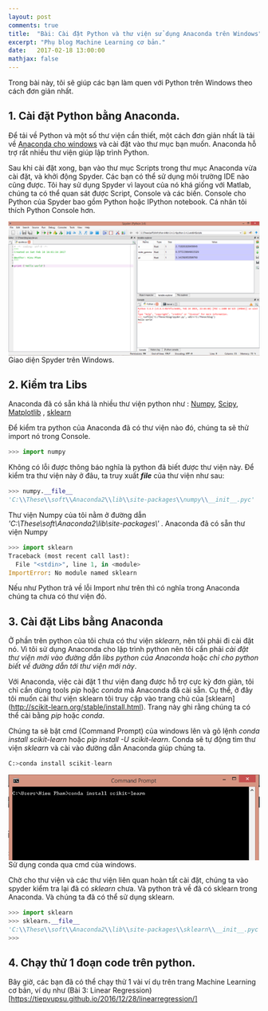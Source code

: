 ```yaml
---
layout: post
comments: true
title:  "Bài: Cài đặt Python và thư viện sử dụng Anaconda trên Windows"
excerpt: "Phụ blog Machine Learning cơ bản."
date:   2017-02-18 13:00:00
mathjax: false
---
```


Trong bài này, tôi sẽ giúp các bạn làm quen với Python trên Windows theo cách đơn giản nhất. 

## 1. Cài đặt Python bằng Anaconda.
Để tải về Python và một số thư viện cần thiết, một cách đơn giản nhất là tải về [Anaconda cho windows](https://docs.continuum.io/anaconda/install#anaconda-for-windows-install/) và cài đặt vào thư mục bạn muốn. Anaconda hỗ trợ rất nhiều thư viện giúp lập trình Python. 

Sau khi cài đặt xong, bạn vào thư mục Scripts trong thư mục Anaconda vừa cài đặt, và khởi động Spyder. Các bạn có thể sử dụng môi trường IDE nào cũng được. Tôi hay sử dụng Spyder vì layout của nó khá giống với Matlab, chúng ta có thể quan sát được Script, Console và các biến. Console cho Python của Spyder bao gồm Python hoặc IPython notebook. Cá nhân tôi thích Python Console hơn.

<div class="imgcap">
<img src ="/assets/PythonWindows/spyder.PNG" width = "700" align = "center">
<div class="thecap"> Giao diện Spyder trên Windows. <br></div>
</div>

## 2. Kiểm tra Libs
Anaconda đã có sẵn khá là nhiều thư viện python như : [Numpy](http://www.numpy.org/), [Scipy](https://www.scipy.org/), [Matplotlib](http://matplotlib.org/) , [sklearn](http://scikit-learn.org/stable/)

Để kiểm tra python của Anaconda đã có thư viện nào đó, chúng ta sẽ thử import nó trong Console.

```python
>>> import numpy
```
Không có lỗi được thông báo nghĩa là python đã biết được thư viện này. Để kiểm tra thư viện này ở đâu, ta truy xuất *__file__* của thư viện như sau:
```python
>>> numpy.__file__
'C:\\These\\soft\\Anaconda2\\lib\\site-packages\\numpy\\__init__.pyc'
```
Thư viện Numpy của tôi nằm ở đường dẫn *'C:\\These\\soft\\Anaconda2\\lib\\site-packages\\'* . Anaconda đã có sẵn thư viện Numpy

```python
>>> import sklearn
Traceback (most recent call last):
  File "<stdin>", line 1, in <module>
ImportError: No module named sklearn
```
Nếu như Python trả về lỗi Import như trên thì có nghĩa trong Anaconda chúng ta chưa có thư viện đó.

##  3. Cài đặt Libs bằng Anaconda
Ở phần trên python của tôi chưa có thư viện *sklearn*, nên tôi phải đi cài đặt nó. Vì tôi sử dụng Anaconda cho lập trình python nên tôi cần phải *cài đặt thư viện mới vào đường dẫn libs python của Anaconda* hoặc *chỉ cho python biết về đường dẫn tới thư viện mới này*.

Với Anaconda, việc cài đặt 1 thư viện đang được hỗ trợ cực kỳ đơn giản, tôi chỉ cần dùng tools *pip* hoặc *conda* mà Anaconda đã cài sẵn. Cụ thể, ở đây tôi muốn cài thư viện sklearn tôi truy cập vào trang chủ của [sklearn] (http://scikit-learn.org/stable/install.html). Trang này ghi rằng chúng ta có thể cài bằng *pip* hoặc *conda*.

Chúng ta sẽ bật cmd (Command Prompt) của windows lên và gõ lệnh *conda install scikit-learn* hoặc *pip install -U scikit-learn*. Conda sẽ tự động tìm thư viện *sklearn* và cài vào đường dẫn Anaconda giúp chúng ta.

```python
C:>conda install scikit-learn
```
<div class="imgcap">
<img src ="/assets/PythonWindows/cmd_conda.png" width = "600" align = "center">
<div class="thecap"> Sử dụng conda qua cmd của windows. <br></div>
</div>

Chờ cho thư viện và các thư viện liên quan hoàn tất cài đặt, chúng ta vào spyder kiểm tra lại đã có *sklearn* chưa. Và python trả về đã có sklearn trong Anaconda. Và chúng ta đã có thể sử dụng sklearn.
```python
>>> import sklearn
>>> sklearn.__file__
'C:\\These\\soft\\Anaconda2\\lib\\site-packages\\sklearn\\__init__.pyc'
>>> 
```

## 4. Chạy thử 1 đoạn code trên python.

Bây giờ, các bạn đã có thể chạy thử 1 vài ví dụ trên trang Machine Learning cơ bản, ví dụ như (Bài 3: Linear Regression) [https://tiepvupsu.github.io/2016/12/28/linearregression/]


